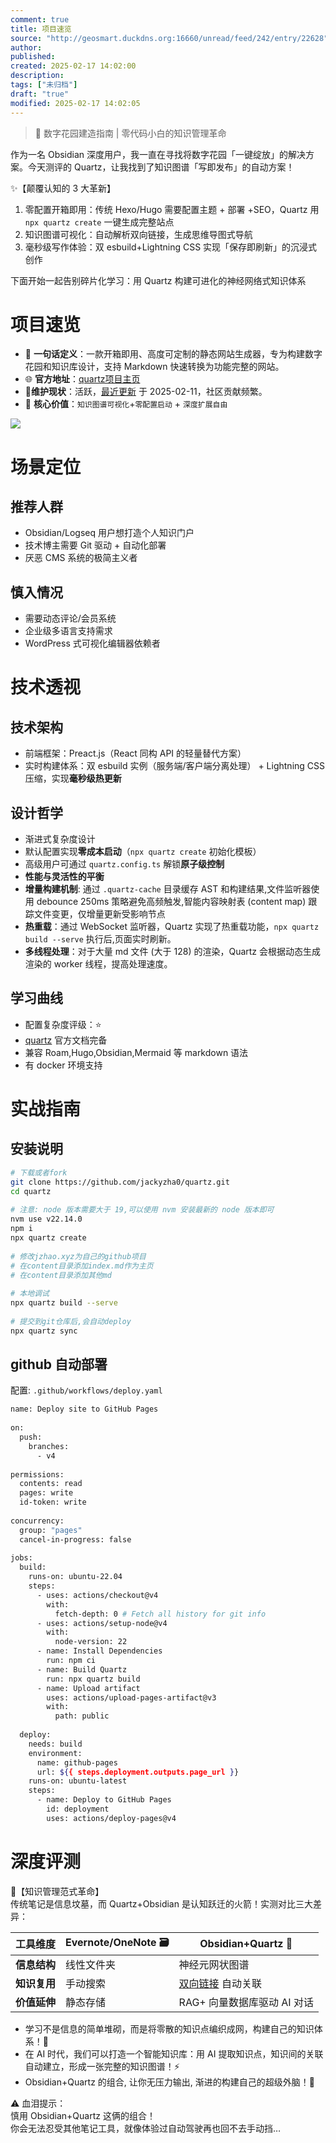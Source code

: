 ```yaml
---
comment: true
title: 项目速览
source: "http://geosmart.duckdns.org:16660/unread/feed/242/entry/22628"
author:
published:
created: 2025-02-17 14:02:00
description:
tags: ["未归档"]
draft: "true"
modified: 2025-02-17 14:02:05
---
```


> 📌 数字花园建造指南 | 零代码小白的知识管理革命

作为一名 Obsidian 深度用户，我一直在寻找将数字花园「一键绽放」的解决方案。今天测评的 Quartz，让我找到了知识图谱「写即发布」的自动方案！

✨【颠覆认知的 3 大革新】

1. 零配置开箱即用：传统 Hexo/Hugo 需要配置主题 + 部署 +SEO，Quartz 用 `npx quartz create` 一键生成完整站点
2. 知识图谱可视化：自动解析双向链接，生成思维导图式导航
3. 毫秒级写作体验：双 esbuild+Lightning CSS 实现「保存即刷新」的沉浸式创作

下面开始一起告别碎片化学习：用 Quartz 构建可进化的神经网络式知识体系

# 项目速览

* 🔖 **一句话定义**：一款开箱即用、高度可定制的静态网站生成器，专为构建数字花园和知识库设计，支持 Markdown 快速转换为功能完整的网站。
* 🌐 **官方地址**：[quartz项目主页](https://github.com/jackyzha0/quartz)
* 👨**维护现状**：活跃，[最近更新](https://github.com/jackyzha0/quartz/commits/v4/) 于 2025-02-11，社区贡献频繁。
* 📌 **核心价值**：`知识图谱可视化`+`零配置启动` + `深度扩展自由`

![](https://xtoolism.github.io/xtool/files/%E9%9D%99%E6%80%81%E5%8D%9A%E5%AE%A2%E5%B7%A5%E5%85%B7%E4%B9%8Bquartz-1739688694561.jpeg)

# 场景定位
## 推荐人群

* Obsidian/Logseq 用户想打造个人知识门户
* 技术博主需要 Git 驱动 + 自动化部署
* 厌恶 CMS 系统的极简主义者

## 慎入情况

* 需要动态评论/会员系统
* 企业级多语言支持需求
* WordPress 式可视化编辑器依赖者

# 技术透视
## 技术架构

* 前端框架：Preact.js（React 同构 API 的轻量替代方案）
* 实时构建体系：双 esbuild 实例（服务端/客户端分离处理） + Lightning CSS 压缩，实现**毫秒级热更新**

## 设计哲学

* 渐进式复杂度设计
* 默认配置实现**零成本启动**（`npx quartz create` 初始化模板）
* 高级用户可通过 `quartz.config.ts` 解锁**原子级控制**
* **性能与灵活性的平衡**
* **增量构建机制**: 通过 `.quartz-cache` 目录缓存 AST 和构建结果,文件监听器使用 debounce 250ms 策略避免高频触发,智能内容映射表 (content map) 跟踪文件变更，仅增量更新受影响节点
* **热重载**：通过 WebSocket 监听器，Quartz 实现了热重载功能，`npx quartz build --serve` 执行后,页面实时刷新。
* **多线程处理**：对于大量 md 文件 (大于 128) 的渲染，Quartz 会根据动态生成渲染的 worker 线程，提高处理速度。

## 学习曲线

* 配置复杂度评级：⭐️
* [quartz](https://quartz.jzhao.xyz/) 官方文档完备
* 兼容 Roam,Hugo,Obsidian,Mermaid 等 markdown 语法
* 有 docker 环境支持

# 实战指南
## 安装说明
```bash
# 下载或者fork
git clone https://github.com/jackyzha0/quartz.git
cd quartz
 
# 注意: node 版本需要大于 19,可以使用 nvm 安装最新的 node 版本即可
nvm use v22.14.0
npm i
npx quartz create
 
# 修改jzhao.xyz为自己的github项目
# 在content目录添加index.md作为主页
# 在content目录添加其他md
 
# 本地调试
npx quartz build --serve
 
# 提交到git仓库后,会自动deploy
npx quartz sync
```
## github 自动部署

配置: `.github/workflows/deploy.yaml`

```bash
name: Deploy site to GitHub Pages
 
on:
  push:
    branches:
      - v4
 
permissions:
  contents: read
  pages: write
  id-token: write
 
concurrency:
  group: "pages"
  cancel-in-progress: false
 
jobs:
  build:
    runs-on: ubuntu-22.04
    steps:
      - uses: actions/checkout@v4
        with:
          fetch-depth: 0 # Fetch all history for git info
      - uses: actions/setup-node@v4
        with:
          node-version: 22
      - name: Install Dependencies
        run: npm ci
      - name: Build Quartz
        run: npx quartz build
      - name: Upload artifact
        uses: actions/upload-pages-artifact@v3
        with:
          path: public
 
  deploy:
    needs: build
    environment:
      name: github-pages
      url: ${{ steps.deployment.outputs.page_url }}
    runs-on: ubuntu-latest
    steps:
      - name: Deploy to GitHub Pages
        id: deployment
        uses: actions/deploy-pages@v4
```
# 深度评测

💎【知识管理范式革命】  
传统笔记是信息坟墓，而 Quartz+Obsidian 是认知跃迁的火箭！实测对比三大差异：

| 工具维度 | Evernote/OneNote 🗃️ | Obsidian+Quartz 🧠 |
| --- | --- | --- |
| **信息结构** | 线性文件夹 | 神经元网状图谱 |
| **知识复用** | 手动搜索 | [双向链接](https://xtoolism.github.io/xtool/%E5%8F%8C%E5%90%91%E9%93%BE%E6%8E%A5) 自动关联 |
| **价值延伸** | 静态存储 | RAG+ 向量数据库驱动 AI 对话 |

* 学习不是信息的简单堆砌，而是将零散的知识点编织成网，构建自己的知识体系！🌟
* 在 AI 时代，我们可以打造一个智能知识库：用 AI 提取知识点，知识间的关联自动建立，形成一张完整的知识图谱！⚡
* Obsidian+Quartz 的组合, 让你无压力输出, 渐进的构建自己的超级外脑！🚀

⚠️ 血泪提示：  
慎用 Obsidian+Quartz 这俩的组合！  
你会无法忍受其他笔记工具，就像体验过自动驾驶再也回不去手动挡…
